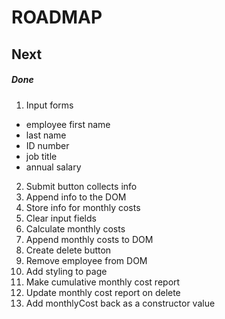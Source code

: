 
# ROADMAP

## Next

##### Done
1. Input forms
  - employee first name
  - last name
  - ID number
  - job title
  - annual salary
2. Submit button collects info
 4. Append info to the DOM
 3. Store info for monthly costs
5. Clear input fields
6. Calculate monthly costs
7. Append monthly costs to DOM
8. Create delete button
9. Remove employee from DOM
10. Add styling to page
1. Make cumulative monthly cost report
1. Update monthly cost report on delete
1. Add monthlyCost back as a constructor value
